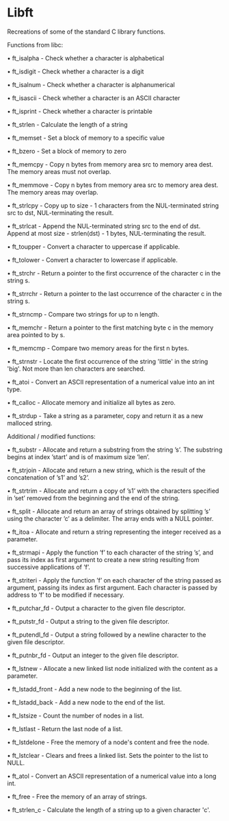 # Libft
Recreations of some of the standard C library functions.

Functions from libc:

• ft_isalpha - Check whether a character is alphabetical

• ft_isdigit - Check whether a character is a digit

• ft_isalnum - Check whether a character is alphanumerical

• ft_isascii - Check whether a character is an ASCII character

• ft_isprint - Check whether a character is printable

• ft_strlen - Calculate the length of a string

• ft_memset - Set a block of memory to a specific value

• ft_bzero - Set a block of memory to zero

• ft_memcpy - Copy n bytes from memory area src to memory area dest. The memory areas must not overlap.

• ft_memmove - Copy n bytes from memory area src to memory area dest. The memory areas may overlap.

• ft_strlcpy - Copy up to size - 1 characters from the NUL-terminated string src to dst, NUL-terminating the result.

• ft_strlcat - Append the NUL-terminated string src to the end of dst. Append at most size - strlen(dst) - 1 bytes, NUL-terminating the result.

• ft_toupper - Convert a character to uppercase if applicable.

• ft_tolower - Convert a character to lowercase if applicable.

• ft_strchr - Return a pointer to the first occurrence of the character c in the string s.

• ft_strrchr - Return a pointer to the last occurrence of the character c in the string s.

• ft_strncmp - Compare two strings for up to n length.

• ft_memchr - Return a pointer to the first matching byte c in the memory area pointed to by s.

• ft_memcmp - Compare two memory areas for the first n bytes.

• ft_strnstr - Locate the first occurrence of the string 'little' in the string 'big'. Not more than len characters are searched.

• ft_atoi - Convert an ASCII representation of a numerical value into an int type.

• ft_calloc - Allocate memory and initialize all bytes as zero.

• ft_strdup - Take a string as a parameter, copy and return it as a new malloced string.


Additional / modified functions:

• ft_substr - Allocate and return a substring from the string ’s’. The substring begins at index ’start’ and is of maximum size ’len’.

• ft_strjoin - Allocate and return a new string, which is the result of the concatenation of ’s1’ and ’s2’.

• ft_strtrim - Allocate and return a copy of ’s1’ with the characters specified in ’set’ removed from the beginning and the end of the string.

• ft_split - Allocate and return an array of strings obtained by splitting ’s’ using the character ’c’ as a delimiter. The array ends with a NULL pointer.

• ft_itoa - Allocate and return a string representing the integer received as a parameter.

• ft_strmapi - Apply the function ’f’ to each character of the string ’s’, and pass its index as first argument to create a new string resulting from successive applications of ’f’.

• ft_striteri - Apply the function ’f’ on each character of the string passed as argument, passing its index as first argument. Each character is passed by address to ’f’ to be modified if necessary.

• ft_putchar_fd - Output a character to the given file descriptor.

• ft_putstr_fd - Output a string to the given file descriptor.

• ft_putendl_fd - Output a string followed by a newline character to the given file descriptor.

• ft_putnbr_fd - Output an integer to the given file descriptor.

• ft_lstnew - Allocate a new linked list node initialized with the content as a parameter.

• ft_lstadd_front - Add a new node to the beginning of the list.

• ft_lstadd_back - Add a new node to the end of the list.

• ft_lstsize - Count the number of nodes in a list.

• ft_lstlast - Return the last node of a list.

• ft_lstdelone - Free the memory of a node's content and free the node.

• ft_lstclear - Clears and frees a linked list. Sets the pointer to the list to NULL.

• ft_atol - Convert an ASCII representation of a numerical value into a long int.

• ft_free - Free the memory of an array of strings.

• ft_strlen_c - Calculate the length of a string up to a given character 'c'.


